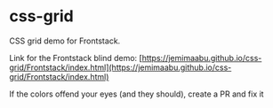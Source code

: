 # css-grid
CSS grid demo for Frontstack.

Link for the Frontstack blind demo: [https://jemimaabu.github.io/css-grid/Frontstack/index.html](https://jemimaabu.github.io/css-grid/Frontstack/index.html)

If the colors offend your eyes (and they should), create a PR and fix it 
